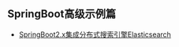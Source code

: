 ## SpringBoot高级示例篇
- [SpringBoot2.x集成分布式搜索引擎Elasticsearch](https://juejin.im/post/6844904085213151239)